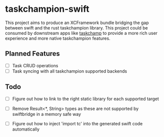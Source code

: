 # taskchampion-swift

This project aims to produce an XCFramework bundle bridging the gap between swift and the rust
taskchampion library. This project could be consumed by downstream apps like [taskchamp](https://github.com/marriagav/taskchamp)
to provide a more rich user experience and more native taskchampion features.

## Planned Features

- [ ] Task CRUD operations
- [ ] Task syncing with all taskchampion supported backends

## Todo

- [ ] Figure out how to link to the right static library for each supported target
- [ ] Remove Result<*, String> types as these are not supported by swiftbridge in a memory safe way
- [ ] Figure out how to inject 'import tc' into the generated swift code automatically


